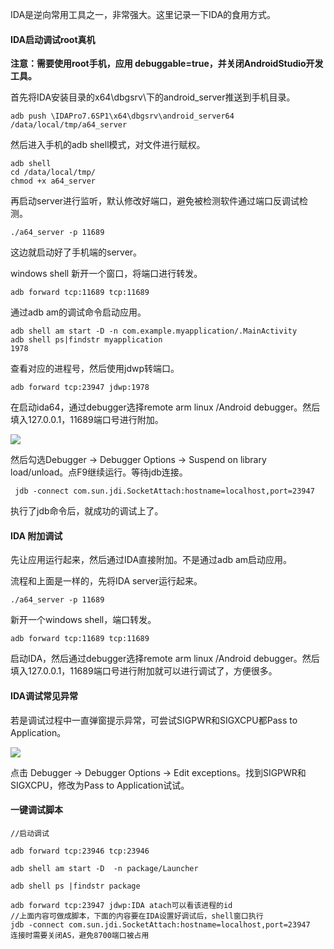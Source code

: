 IDA是逆向常用工具之一，非常强大。这里记录一下IDA的食用方式。

#### IDA启动调试root真机

**注意：需要使用root手机，应用 debuggable=true，并关闭AndroidStudio开发工具。**

首先将IDA安装目录的x64\dbgsrv\下的android_server推送到手机目录。

```
adb push \IDAPro7.6SP1\x64\dbgsrv\android_server64  /data/local/tmp/a64_server
```

然后进入手机的adb shell模式，对文件进行赋权。

```
adb shell
cd /data/local/tmp/
chmod +x a64_server
```

再启动server进行监听，默认修改好端口，避免被检测软件通过端口反调试检测。

```
./a64_server -p 11689
```

这边就启动好了手机端的server。

windows shell 新开一个窗口，将端口进行转发。

```
adb forward tcp:11689 tcp:11689
```

通过adb am的调试命令启动应用。

```
adb shell am start -D -n com.example.myapplication/.MainActivity
adb shell ps|findstr myapplication
1978
```

查看对应的进程号，然后使用jdwp转端口。

```
adb forward tcp:23947 jdwp:1978
```

在启动ida64，通过debugger选择remote arm linux /Android debugger。然后填入127.0.0.1，11689端口号进行附加。

![](images\POPO20230409-094414.png)

然后勾选Debugger -> Debugger  Options -> Suspend on library load/unload。点F9继续运行。等待jdb连接。

```
 jdb -connect com.sun.jdi.SocketAttach:hostname=localhost,port=23947
```

执行了jdb命令后，就成功的调试上了。

#### IDA 附加调试

先让应用运行起来，然后通过IDA直接附加。不是通过adb am启动应用。

流程和上面是一样的，先将IDA server运行起来。

```
./a64_server -p 11689
```

新开一个windows shell，端口转发。

```
adb forward tcp:11689 tcp:11689
```

启动IDA，然后通过debugger选择remote arm linux /Android debugger。然后填入127.0.0.1，11689端口号进行附加就可以进行调试了，方便很多。



#### IDA调试常见异常

若是调试过程中一直弹窗提示异常，可尝试SIGPWR和SIGXCPU都Pass to Application。

![](images\POPO20230409-094428.png)

点击 Debugger -> Debugger  Options -> Edit exceptions。找到SIGPWR和SIGXCPU，修改为Pass to Application试试。

#### 一键调试脚本

```
//启动调试

adb forward tcp:23946 tcp:23946 

adb shell am start -D  -n package/Launcher

adb shell ps |findstr package

adb forward tcp:23947 jdwp:IDA atach可以看该进程的id
//上面内容可做成脚本，下面的内容要在IDA设置好调试后，shell窗口执行
jdb -connect com.sun.jdi.SocketAttach:hostname=localhost,port=23947
连接时需要关闭AS，避免8700端口被占用
```

